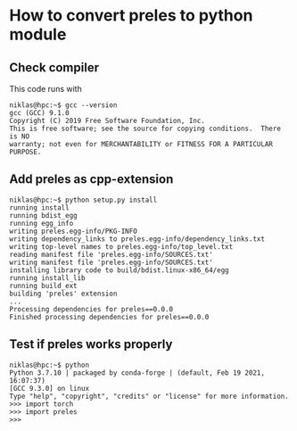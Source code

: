 # How to convert preles to python module
## Check compiler
This code runs with
```console
niklas@hpc:~$ gcc --version
gcc (GCC) 9.1.0
Copyright (C) 2019 Free Software Foundation, Inc.
This is free software; see the source for copying conditions.  There is NO
warranty; not even for MERCHANTABILITY or FITNESS FOR A PARTICULAR PURPOSE.
```

## Add preles as cpp-extension
```console
niklas@hpc:~$ python setup.py install
running install
running bdist_egg
running egg_info
writing preles.egg-info/PKG-INFO
writing dependency_links to preles.egg-info/dependency_links.txt
writing top-level names to preles.egg-info/top_level.txt
reading manifest file 'preles.egg-info/SOURCES.txt'
writing manifest file 'preles.egg-info/SOURCES.txt'
installing library code to build/bdist.linux-x86_64/egg
running install_lib
running build_ext
building 'preles' extension
...
Processing dependencies for preles==0.0.0
Finished processing dependencies for preles==0.0.0
```

## Test if preles works properly
```console
niklas@hpc:~$ python
Python 3.7.10 | packaged by conda-forge | (default, Feb 19 2021, 16:07:37)
[GCC 9.3.0] on linux
Type "help", "copyright", "credits" or "license" for more information.
>>> import torch
>>> import preles
>>>
```
